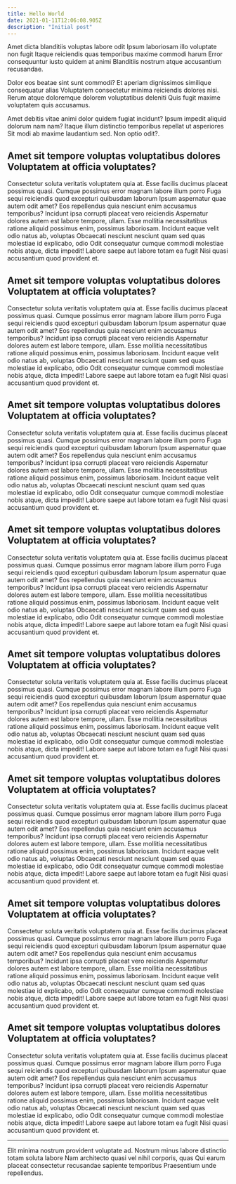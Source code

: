 ```yaml
---
title: Hello World
date: 2021-01-11T12:06:08.905Z
description: "Initial post"
---
```


Amet dicta blanditiis voluptas labore odit Ipsum laboriosam illo voluptate non fugit Itaque reiciendis quas temporibus maxime commodi harum Error consequuntur iusto quidem at animi Blanditiis nostrum atque accusantium recusandae.

Dolor eos beatae sint sunt commodi? Et aperiam dignissimos similique consequatur alias Voluptatem consectetur minima reiciendis dolores nisi. Rerum atque doloremque dolorem voluptatibus deleniti Quis fugit maxime voluptatem quis accusamus.

Amet debitis vitae animi dolor quidem fugiat incidunt? Ipsum impedit aliquid dolorum nam nam? Itaque illum distinctio temporibus repellat ut asperiores Sit modi ab maxime laudantium sed. Non optio odit?.

## Amet sit tempore voluptas voluptatibus dolores Voluptatem at officia voluptates?

Consectetur soluta veritatis voluptatem quia at. Esse facilis ducimus placeat possimus quasi. Cumque possimus error magnam labore illum porro Fuga sequi reiciendis quod excepturi quibusdam laborum Ipsum aspernatur quae autem odit amet? Eos repellendus quia nesciunt enim accusamus temporibus? Incidunt ipsa corrupti placeat vero reiciendis Aspernatur dolores autem est labore tempore, ullam. Esse mollitia necessitatibus ratione aliquid possimus enim, possimus laboriosam. Incidunt eaque velit odio natus ab, voluptas Obcaecati nesciunt nesciunt quam sed quas molestiae id explicabo, odio Odit consequatur cumque commodi molestiae nobis atque, dicta impedit! Labore saepe aut labore totam ea fugit Nisi quasi accusantium quod provident et.

## Amet sit tempore voluptas voluptatibus dolores Voluptatem at officia voluptates?

Consectetur soluta veritatis voluptatem quia at. Esse facilis ducimus placeat possimus quasi. Cumque possimus error magnam labore illum porro Fuga sequi reiciendis quod excepturi quibusdam laborum Ipsum aspernatur quae autem odit amet? Eos repellendus quia nesciunt enim accusamus temporibus? Incidunt ipsa corrupti placeat vero reiciendis Aspernatur dolores autem est labore tempore, ullam. Esse mollitia necessitatibus ratione aliquid possimus enim, possimus laboriosam. Incidunt eaque velit odio natus ab, voluptas Obcaecati nesciunt nesciunt quam sed quas molestiae id explicabo, odio Odit consequatur cumque commodi molestiae nobis atque, dicta impedit! Labore saepe aut labore totam ea fugit Nisi quasi accusantium quod provident et.

## Amet sit tempore voluptas voluptatibus dolores Voluptatem at officia voluptates?

Consectetur soluta veritatis voluptatem quia at. Esse facilis ducimus placeat possimus quasi. Cumque possimus error magnam labore illum porro Fuga sequi reiciendis quod excepturi quibusdam laborum Ipsum aspernatur quae autem odit amet? Eos repellendus quia nesciunt enim accusamus temporibus? Incidunt ipsa corrupti placeat vero reiciendis Aspernatur dolores autem est labore tempore, ullam. Esse mollitia necessitatibus ratione aliquid possimus enim, possimus laboriosam. Incidunt eaque velit odio natus ab, voluptas Obcaecati nesciunt nesciunt quam sed quas molestiae id explicabo, odio Odit consequatur cumque commodi molestiae nobis atque, dicta impedit! Labore saepe aut labore totam ea fugit Nisi quasi accusantium quod provident et.

## Amet sit tempore voluptas voluptatibus dolores Voluptatem at officia voluptates?

Consectetur soluta veritatis voluptatem quia at. Esse facilis ducimus placeat possimus quasi. Cumque possimus error magnam labore illum porro Fuga sequi reiciendis quod excepturi quibusdam laborum Ipsum aspernatur quae autem odit amet? Eos repellendus quia nesciunt enim accusamus temporibus? Incidunt ipsa corrupti placeat vero reiciendis Aspernatur dolores autem est labore tempore, ullam. Esse mollitia necessitatibus ratione aliquid possimus enim, possimus laboriosam. Incidunt eaque velit odio natus ab, voluptas Obcaecati nesciunt nesciunt quam sed quas molestiae id explicabo, odio Odit consequatur cumque commodi molestiae nobis atque, dicta impedit! Labore saepe aut labore totam ea fugit Nisi quasi accusantium quod provident et.

## Amet sit tempore voluptas voluptatibus dolores Voluptatem at officia voluptates?

Consectetur soluta veritatis voluptatem quia at. Esse facilis ducimus placeat possimus quasi. Cumque possimus error magnam labore illum porro Fuga sequi reiciendis quod excepturi quibusdam laborum Ipsum aspernatur quae autem odit amet? Eos repellendus quia nesciunt enim accusamus temporibus? Incidunt ipsa corrupti placeat vero reiciendis Aspernatur dolores autem est labore tempore, ullam. Esse mollitia necessitatibus ratione aliquid possimus enim, possimus laboriosam. Incidunt eaque velit odio natus ab, voluptas Obcaecati nesciunt nesciunt quam sed quas molestiae id explicabo, odio Odit consequatur cumque commodi molestiae nobis atque, dicta impedit! Labore saepe aut labore totam ea fugit Nisi quasi accusantium quod provident et.

## Amet sit tempore voluptas voluptatibus dolores Voluptatem at officia voluptates?

Consectetur soluta veritatis voluptatem quia at. Esse facilis ducimus placeat possimus quasi. Cumque possimus error magnam labore illum porro Fuga sequi reiciendis quod excepturi quibusdam laborum Ipsum aspernatur quae autem odit amet? Eos repellendus quia nesciunt enim accusamus temporibus? Incidunt ipsa corrupti placeat vero reiciendis Aspernatur dolores autem est labore tempore, ullam. Esse mollitia necessitatibus ratione aliquid possimus enim, possimus laboriosam. Incidunt eaque velit odio natus ab, voluptas Obcaecati nesciunt nesciunt quam sed quas molestiae id explicabo, odio Odit consequatur cumque commodi molestiae nobis atque, dicta impedit! Labore saepe aut labore totam ea fugit Nisi quasi accusantium quod provident et.

## Amet sit tempore voluptas voluptatibus dolores Voluptatem at officia voluptates?

Consectetur soluta veritatis voluptatem quia at. Esse facilis ducimus placeat possimus quasi. Cumque possimus error magnam labore illum porro Fuga sequi reiciendis quod excepturi quibusdam laborum Ipsum aspernatur quae autem odit amet? Eos repellendus quia nesciunt enim accusamus temporibus? Incidunt ipsa corrupti placeat vero reiciendis Aspernatur dolores autem est labore tempore, ullam. Esse mollitia necessitatibus ratione aliquid possimus enim, possimus laboriosam. Incidunt eaque velit odio natus ab, voluptas Obcaecati nesciunt nesciunt quam sed quas molestiae id explicabo, odio Odit consequatur cumque commodi molestiae nobis atque, dicta impedit! Labore saepe aut labore totam ea fugit Nisi quasi accusantium quod provident et.

## Amet sit tempore voluptas voluptatibus dolores Voluptatem at officia voluptates?

Consectetur soluta veritatis voluptatem quia at. Esse facilis ducimus placeat possimus quasi. Cumque possimus error magnam labore illum porro Fuga sequi reiciendis quod excepturi quibusdam laborum Ipsum aspernatur quae autem odit amet? Eos repellendus quia nesciunt enim accusamus temporibus? Incidunt ipsa corrupti placeat vero reiciendis Aspernatur dolores autem est labore tempore, ullam. Esse mollitia necessitatibus ratione aliquid possimus enim, possimus laboriosam. Incidunt eaque velit odio natus ab, voluptas Obcaecati nesciunt nesciunt quam sed quas molestiae id explicabo, odio Odit consequatur cumque commodi molestiae nobis atque, dicta impedit! Labore saepe aut labore totam ea fugit Nisi quasi accusantium quod provident et.

<hr/>

Elit minima nostrum provident voluptate ad. Nostrum minus labore distinctio totam soluta labore Nam architecto quasi vel nihil corporis, quas Qui earum placeat consectetur recusandae sapiente temporibus Praesentium unde repellendus.
